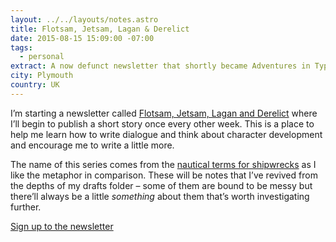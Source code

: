 ```yaml
---
layout: ../../layouts/notes.astro
title: Flotsam, Jetsam, Lagan & Derelict
date: 2015-08-15 15:09:00 -07:00
tags:
  - personal
extract: A now defunct newsletter that shortly became Adventures in Typography.
city: Plymouth
country: UK
---
```


I’m starting a newsletter called [Flotsam, Jetsam, Lagan and Derelict](https://tinyletter.com/robinrendle) where I’ll begin to publish a short story once every other week. This is a place to help me learn how to write dialogue and think about character development and encourage me to write a little more.

The name of this series comes from the [nautical terms for shipwrecks](https://en.wikipedia.org/wiki/Flotsam,_jetsam,_lagan,_and_derelict) as I like the metaphor in comparison. These will be notes that I’ve revived from the depths of my drafts folder – some of them are bound to be messy but there’ll always be a little _something_ about them that’s worth investigating further.

[Sign up to the newsletter](https://tinyletter.com/robinrendle)
